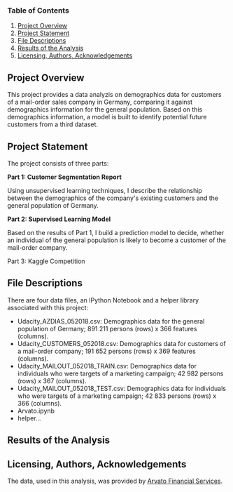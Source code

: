 ### Table of Contents

1. [Project Overview](#overview)
2. [Project Statement](#statement)
3. [File Descriptions](#files)
4. [Results of the Analysis](#results)
5. [Licensing, Authors, Acknowledgements](#licensing)

## Project Overview<a name="overview"></a>

This project provides a data analyzis on demographics data for customers of a mail-order sales company in Germany, comparing it against demographics information for the general population.
Based on this demographics information, a model is built to identify potential future customers from a third dataset.
 
## Project Statement<a name="statement"></a>

The project consists of three parts:

**Part 1: Customer Segmentation Report**

Using unsupervised learning techniques, I describe the relationship between the demographics of the company's existing customers and the general population of Germany. 

**Part 2: Supervised Learning Model**

Based on the results of Part 1, I build a prediction model to decide, whether an individual of the general population is likely to become a customer of the mail-order company.

Part 3: Kaggle Competition


## File Descriptions<a name="files"></a>


There are four data files, an IPython Notebook and a helper library associated with this project:

- Udacity_AZDIAS_052018.csv: Demographics data for the general population of Germany; 891 211 persons (rows) x 366 features (columns).
- Udacity_CUSTOMERS_052018.csv: Demographics data for customers of a mail-order company; 191 652 persons (rows) x 369 features (columns).
- Udacity_MAILOUT_052018_TRAIN.csv: Demographics data for individuals who were targets of a marketing campaign; 42 982 persons (rows) x 367 (columns).
- Udacity_MAILOUT_052018_TEST.csv: Demographics data for individuals who were targets of a marketing campaign; 42 833 persons (rows) x 366 (columns).
- Arvato.ipynb
- helper...

## Results of the Analysis<a name="results"></a>


## Licensing, Authors, Acknowledgements<a name="licensing"></a>

The data, used in this analysis, was provided by [Arvato Financial Services](https://www.arvato.com/).
